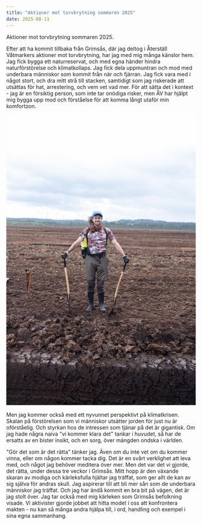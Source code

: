 ```yaml
---
title: "Aktioner mot torvbrytning sommaren 2025"
date: 2025-08-11
---
```


Aktioner mot torvbrytning sommaren 2025.

Efter att ha kommit tillbaka från Grimsås, där jag deltog i Återställ Våtmarkers aktioner mot torvbrytning, har jag med mig många känslor hem. Jag fick bygga ett naturreservat, och med egna händer hindra naturförstörelse och klimatkollaps. Jag fick dela uppmuntran och mod med underbara människor som kommit från när och fjärran. Jag fick vara med i något stort, och dra mitt strå till stacken, samtidigt som jag riskerade att utsättas för hat, arrestering, och vem vet vad mer. För att sätta det i kontext - jag är en försiktig person, som inte tar onödiga risker, men ÅV har hjälpt mig bygga upp mod och förståelse för att komma långt utaför min komfortzon.

![heap snapshotting timeline diagram](/assets/images/grimsas.jpg)

Men jag kommer också med ett nyvunnet perspektivt på klimatkrisen. Skalan på förstörelsen som vi människor utsätter jorden för just nu är oförståelig. Och styrkan hos de intressen som tjänar på det är gigantisk. Om jag hade några naiva "vi kommer klara det" tankar i huvudet, så har de ersatts av en bister insikt, och en sorg, över mängden ondska i världen. 

"Gör det som är det rätta" tänker jag. Även om du inte vet om du kommer vinna, eller om någon kommer tacka dig. Det är en svårt verklighet att leva med, och något jag behöver meditera över mer. Men det var det vi gjorde, det rätta, under dessa tre veckor i Grimsås. Mitt hopp är den växande skaran av modiga och kärleksfulla hjältar jag träffat, som ger allt de kan av sig själva för andras skull. Jag aspirerar till att bli mer sån som de underbara människor jag träffat. Och jag har ändå kommit en bra bit på vägen, det är jag stolt över. Jag tar också med mig kärleken som Grimsås befolkning visade. Vi aktivister gjorde jobbet att hitta modet i oss att konfrontera makten - nu kan så många andra hjälpa till, i ord, handling och exempel i sina egna sammanhang. 
